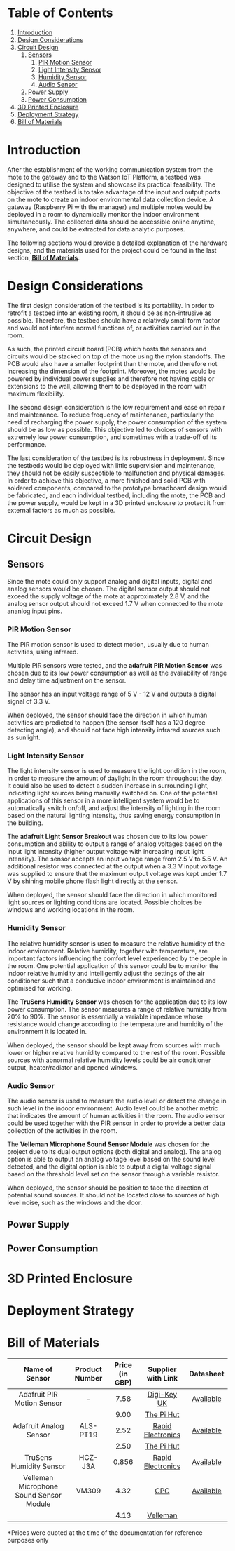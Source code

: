 Table of Contents
=================
1. [Introduction](#introduction)
1. [Design Considerations](#design-considerations)
1. [Circuit Design](#circuit-design)
    1. [Sensors](#sensors)
        1. [PIR Motion Sensor](#pir-motion-sensor)
        1. [Light Intensity Sensor](#light-intensity-sensor)
        1. [Humidity Sensor](#humidity-sensor)
        1. [Audio Sensor](#audio-sensor)
    1. [Power Supply](#power-supply)
    1. [Power Consumption](#power-consumption)
1. [3D Printed Enclosure](#3d-printed-enclosure)
1. [Deployment Strategy](#deployment-strategy)
1. [Bill of Materials](#bill-of-materials)

# Introduction #

After the establishment of the working communication system from the mote to the gateway and to the Watson IoT Platform, a testbed was designed to utilise the system and showcase its practical feasibility. The objective of the testbed is to take advantage of the input and output ports on the mote to create an indoor environmental data collection device. A gateway (Raspberry Pi with the manager) and multiple motes would be deployed in a room to dynamically monitor the indoor environment simultaneously. The collected data should be accessible online anytime, anywhere, and could be extracted for data analytic purposes.

The following sections would provide a detailed explanation of the hardware designs, and the materials used for the project could be found in the last section, [**Bill of Materials**](#bill-of-materials).

# Design Considerations #

The first design consideration of the testbed is its portability. In order to retrofit a testbed into an existing room, it should be as non-intrusive as possible. Therefore, the testbed should have a relatively small form factor and would not interfere normal functions of, or activities carried out in the room.

As such, the printed circuit board (PCB) which hosts the sensors and circuits would be stacked on top of the mote using the nylon standoffs. The PCB would also have a smaller footprint than the mote, and therefore not increasing the dimension of the footprint. Moreover, the motes would be powered by individual power supplies and therefore not having cable or extensions to the wall, allowing them to be deployed in the room with maximum flexibility.

The second design consideration is the low requirement and ease on repair and maintenance. To reduce frequency of maintenance, particularly the need of recharging the power supply, the power consumption of the system should be as low as possible. This objective led to choices of sensors with extremely low power consumption, and sometimes with a trade-off of its performance.

The last consideration of the testbed is its robustness in deployment. Since the testbeds would be deployed with little supervision and maintenance, they should not be easily susceptible to malfunction and physical damages. In order to achieve this objective, a more finished and solid PCB with soldered components, compared to the prototype breadboard design would be fabricated, and each individual testbed, including the mote, the PCB and the power supply, would be kept in a 3D printed enclosure to protect it from external factors as much as possible.

# Circuit Design #

## Sensors ##

Since the mote could only support analog and digital inputs, digital and analog sensors would be chosen. The digital sensor output should not exceed the supply voltage of the mote at approximately 2.8 V, and the analog sensor output should not exceed 1.7 V when connected to the mote ananlog input pins.

### PIR Motion Sensor ###

The PIR motion sensor is used to detect motion, usually due to human activities, using infrared.

Multiple PIR sensors were tested, and the **adafruit PIR Motion Sensor** was chosen due to its low power consumption as well as the availability of range and delay time adjustment on the sensor.

The sensor has an input voltage range of 5 V - 12 V and outputs a digital signal of 3.3 V.

When deployed, the sensor should face the direction in which human activities are predicted to happen (the sensor itself has a 120 degree detecting angle), and should not face high intensity infrared sources such as sunlight.

### Light Intensity Sensor ###

The light intensity sensor is used to measure the light condition in the room, in order to measure the amount of daylight in the room throughout the day. It could also be used to detect a sudden increase in surrounding light, indicating light sources being manually switched on. One of the potential applications of this sensor in a more intelligent system would be to automatically switch on/off, and adjust the intensity of lighting in the room based on the natural lighting intensity, thus saving energy consumption in the building.

The **adafruit Light Sensor Breakout** was chosen due to its low power consumption and ability to output a range of analog voltages based on the input light intensity (higher output voltage with increasing input light intensity). The sensor accepts an input voltage range from 2.5 V to 5.5 V. An additional resistor was connected at the output when a 3.3 V input voltage was supplied to ensure that the maximum output voltage was kept under 1.7 V by shining mobile phone flash light directly at the sensor.

When deployed, the sensor should face the direction in which monitored light sources or lighting conditions are located. Possible choices be windows and working locations in the room.

### Humidity Sensor ###

The relative humidity sensor is used to measure the relative humidity of the indoor environment. Relative humidity, together with temperature, are important factors influencing the comfort level experienced by the people in the room. One potential application of this sensor could be to monitor the indoor relative humidity and intelligently adjust the settings of the air conditioner such that a conducive indoor environment is maintained and optimised for working.

The **TruSens Humidity Sensor** was chosen for the application due to its low power consumption. The sensor measures a range of relative humidity from 20% to 90%. The sensor is essentially a variable impedance whose resistance would change according to the temperature and humidity of the environment it is located in.

When deployed, the sensor should be kept away from sources with much lower or higher relative humidity compared to the rest of the room. Possible sources with abnormal relative humidity levels could be air conditioner output, heater/radiator and opened windows.

### Audio Sensor ###

The audio sensor is used to measure the audio level or detect the change in such level in the indoor environment. Audio level could be another metric that indicates the amount of human activities in the room. The audio sensor could be used together with the PIR sensor in order to provide a better data collection of the activities in the room.

The **Velleman Microphone Sound Sensor Module** was chosen for the project due to its dual output options (both digital and analog). The analog option is able to output an analog voltage level based on the sound level detected, and the digital option is able to output a digital voltage signal based on the threshold level set on the sensor through a variable resistor.

When deployed, the sensor should be position to face the direction of potential sound sources. It should not be located close to sources of high level noise, such as the windows and the door.

## Power Supply ##

## Power Consumption ##

# 3D Printed Enclosure #

# Deployment Strategy #

# Bill of Materials #

| Name of Sensor | Product Number | Price (in GBP) | Supplier with Link | Datasheet |
|:--------------:|:--------------:|:--------------:|:------------------:|:---------:|
|Adafruit PIR Motion Sensor|-|7.58|[Digi-Key UK](https://www.digikey.co.uk/product-detail/en/adafruit-industries-llc/189/1528-1991-ND/6827035?utm_adgroup=&utm_source=google&utm_medium=cpc&utm_campaign=Google%20Shopping_Sensors%2C%20Transducers&utm_term=&productid=6827035&gclid=EAIaIQobChMI1aLBk6755gIVF-DtCh1vDgU4EAQYASABEgKHLvD_BwE)|[Available](https://cdn-learn.adafruit.com/downloads/pdf/pir-passive-infrared-proximity-motion-sensor.pdf?timestamp=1578657735)
| | |9.00|[The Pi Hut](https://thepihut.com/products/adafruit-pir-motion-sensor?variant=27739667793&currency=GBP&gclid=EAIaIQobChMI1aLBk6755gIVF-DtCh1vDgU4EAQYAiABEgKbLvD_BwE)|
|Adafruit Analog Sensor|ALS-PT19|2.52|[Rapid Electronics](https://www.rapidonline.com/Catalogue/Search?Query=als%20pt19)|[Available](https://static.rapidonline.com/pdf/73-5282_v1.pdf)
| | |2.50|[The Pi Hut](https://thepihut.com/products/adafruit-als-pt19-analog-light-sensor-breakout)| |
|TruSens Humidity Sensor|HCZ-J3A|0.856|[Rapid Electronics](https://www.rapidonline.com/trusens-hcz-j3a-humidity-sensor-61-0984)|[Available](https://static.rapidonline.com/pdf/61-0984.pdf)
|Velleman Microphone Sound Sensor Module|VM309|4.32|[CPC](https://cpc.farnell.com/velleman-kit/vma309/sound-sensor-module-for-arduino/dp/SC14406)|[Available](https://www.velleman.eu/downloads/29/vma309_a4v02.pdf)|
| | |4.13|[Velleman](http://www.velleman.co.uk/contents/en-uk/p920_Velleman_Arduino%E2%84%A2_Microphone_Sound_Sensor_Module.html)

*Prices were quoted at the time of the documentation for reference purposes only
